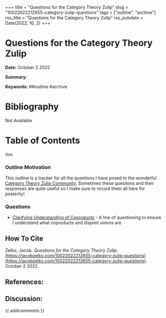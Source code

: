 +++
title = "Questions for the Category Theory Zulip"
slug = "10022022212655-category-zulip-questions"
tags = ["outline", "archive"]
rss_title = "Questions for the Category Theory Zulip"
rss_pubdate = Date(2022, 10, 2)
+++



Questions for the Category Theory Zulip
=========

**Date:** October 2 2022

**Summary:** 

**Keywords:** ##outline  #archive

Bibliography
==========

Not Available

Table of Contents
=========

\toc

### Outline Motivation

This outline is a tracker for all the questions I have posed to the wonderful [Category Theory Zulip Community](/https://categorytheory.zulipchat.com/#). Sometimes these questions and their responses are quite useful so I make sure to record them all here for posterity!

### Questions

  * [Clarifying Understanding of Coproducts](//10022022212655-category-zulip-questions.md) - A line of questioning to ensure I understand what coproducts and disjoint unions are
## How To Cite

 Zelko, Jacob. _Questions for the Category Theory Zulip_. [https://jacobzelko.com/10022022212655-category-zulip-questions](https://jacobzelko.com/10022022212655-category-zulip-questions). October 2 2022.
## References:
## Discussion: 

{{ addcomments }}
